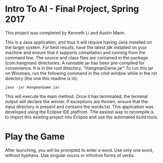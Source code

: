 # Intro To AI - Final Project, Spring 2017

This project was completed by Kenneth Li and Austin Mann.

This is a Java application, and thus it will require having Java installed on the target system. For best results, have the latest jdk installed on your machine and ensure that it supports compilation and running from the command line.
The source and class files are contained in the package (com.hangman) directories. A runnable jar has been pre-compiled for convenience. It is in the root 
directory, "HangmanGame.jar"
To run this jar on Windows, run the following command in the cmd window while in the rot directory (the one this readme is in):

	java -jar HangmanGame.jar
  
This will execute the main method. Once it has terminated, the terminal output will declare the winner.
If exceptions are thrown, ensure that the input directory is present and contains the words.txt. 
This application was developed using the Eclipse IDE platfrom. THe easiest way to recompile is to import this existing project into
Eclipse and use the automated build tools. 

# Play the Game

After launching, you will be prompted to enter a word. Use only one word, without hyphens. Use singular nouns 
or infinitive forms of verbs. 


